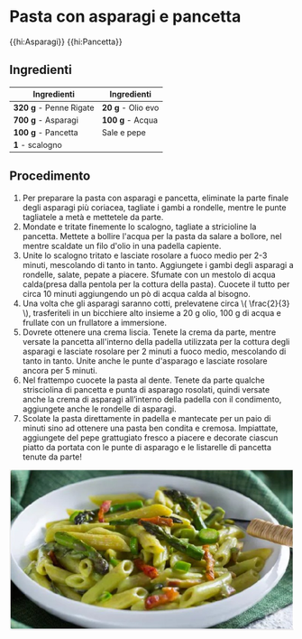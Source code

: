 # Pasta con asparagi e pancetta

{{hi:Asparagi}}
{{hi:Pancetta}}

## Ingredienti

| Ingredienti                  | Ingredienti             |
| ---------------------------- | ----------------------- |
| **320 g** - Penne Rigate  | **20 g** - Olio evo |
| **700 g** - Asparagi | **100 g** - Acqua |
| **100 g** - Pancetta | Sale e pepe |
| **1** - scalogno |  |

## Procedimento

1. Per preparare la pasta con asparagi e pancetta, eliminate la parte finale degli asparagi più coriacea, tagliate i gambi a rondelle, mentre le punte tagliatele a metà e mettetele da parte.
1. Mondate e tritate finemente lo scalogno, tagliate a stricioline la pancetta. Mettete a bollire l'acqua per la pasta da salare a bollore, nel mentre scaldate un filo d'olio in una padella capiente.
1. Unite lo scalogno tritato e lasciate rosolare a fuoco medio per 2-3 minuti, mescolando di tanto in tanto. Aggiungete i gambi degli asparagi a rondelle, salate, pepate a piacere. Sfumate con un mestolo di acqua calda(presa dalla pentola per la cottura della pasta). Cuocete il tutto per circa 10 minuti aggiungendo un pò di acqua calda al bisogno. 
1. Una volta che gli asparagi saranno cotti, prelevatene circa \\( \frac{2}{3} \\), trasferiteli in un bicchiere alto insieme a 20 g olio, 100 g di acqua e frullate con un frullatore a immersione.
1. Dovrete ottenere una crema liscia. Tenete la crema da parte, mentre versate la pancetta all'interno della padella utilizzata per la cottura degli asparagi e lasciate rosolare per 2 minuti a fuoco medio, mescolando di tanto in tanto. Unite anche le punte d'asparago e lasciate rosolare ancora per 5 minuti.
1. Nel frattempo cuocete la pasta al dente. Tenete da parte qualche strisciolina di pancetta e punta di asparago rosolati, quindi versate anche la crema di asparagi all’interno della padella con il condimento, aggiungete anche le rondelle di asparagi.
1. Scolate la pasta direttamente in padella e mantecate per un paio di minuti sino ad ottenere una pasta ben condita e cremosa. Impiattate, aggiungete del pepe grattugiato fresco a piacere e decorate ciascun piatto da portata con le punte di asparago e le listarelle di pancetta tenute da parte!

![](img/Pasta-con-asparagi-e-pancetta.jpg)